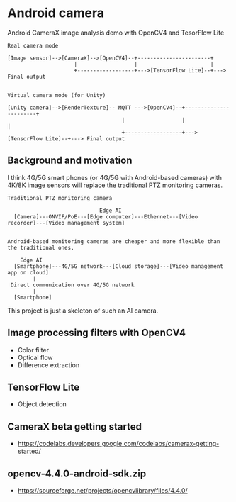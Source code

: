 # Android camera

Android CameraX image analysis demo with OpenCV4 and TesorFlow Lite


```
Real camera mode

[Image sensor]-->[CameraX]-->[OpenCV4]--+-----------------------+
                     |                  |                       |
                     +------------------+--->[TensorFlow Lite]--+---> Final output


Virtual camera mode (for Unity)

[Unity camera]-->[RenderTexture]-- MQTT --->[OpenCV4]--+-----------------------+
                                    |                  |                       |
                                    +------------------+--->[TensorFlow Lite]--+---> Final output
```

## Background and motivation

I think 4G/5G smart phones (or 4G/5G with Android-based cameras) with 4K/8K image sensors will replace the traditional PTZ monitoring cameras.

```
Traditional PTZ monitoring camera

                             Edge AI
  [Camera]---ONVIF/PoE---[Edge computer]---Ethernet---[Video recorder]---[Video management system]
  

Android-based monitoring cameras are cheaper and more flexible than the traditional ones.

    Edge AI
  [Smartphone]---4G/5G network---[Cloud storage]---[Video management app on cloud]
        |
 Direct communication over 4G/5G network
        |
  [Smartphone]
```

This project is just a skeleton of such an AI camera.


## Image processing filters with OpenCV4

- Color filter
- Optical flow
- Difference extraction

## TensorFlow Lite

- Object detection

## CameraX beta getting started

- https://codelabs.developers.google.com/codelabs/camerax-getting-started/

## opencv-4.4.0-android-sdk.zip

- https://sourceforge.net/projects/opencvlibrary/files/4.4.0/
